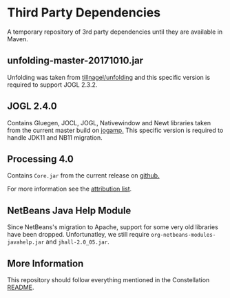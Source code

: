 # Third Party Dependencies
A temporary repository of 3rd party dependencies until they are available in Maven.

## unfolding-master-20171010.jar
Unfolding was taken from [tillnagel/unfolding](https://github.com/tillnagel/unfolding) 
and this specific version is required to support JOGL 2.3.2.

## JOGL 2.4.0
Contains Gluegen, JOCL, JOGL, Nativewindow and Newt libraries taken from the current master build on [jogamp.](https://jogamp.org/deployment/archive/rc/v2.4.0-rc-20200202/) This specific version is required to handle JDK11 and NB11 migration.

## Processing 4.0
Contains `Core.jar` from the current release on [github.](https://github.com/processing/processing4/tree/processing-1270-4.0a1/core/library)

For more information see the [attribution list](https://github.com/constellation-app/constellation/blob/master/ATTRIBUTION.md).

## NetBeans Java Help Module
Since NetBeans's migration to Apache, support for some very old libraries have been dropped. Unfortunatley, we still require `org-netbeans-modules-javahelp.jar` and `jhall-2.0_05.jar`.

## More Information
This repository should follow everything mentioned in the Constellation 
[README](https://github.com/constellation-app/constellation/blob/master/README.md).
